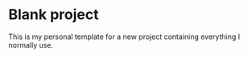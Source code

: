 # Blank project

This is my personal template for a new project containing everything I normally use.

